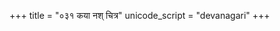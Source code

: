 +++
title = "०३१ कया नश् चित्र"
unicode_script = "devanagari"
+++

<div class="js_include" url="../../../../mantraH/indraH/Rk/kaya_nash_chitra/"  newLevelForH1="2" includeTitle="false"> </div>  
